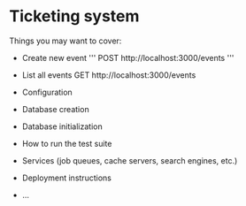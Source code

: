 # Ticketing system

Things you may want to cover:

* Create new event
'''
    POST http://localhost:3000/events
'''
* List all events
    GET http://localhost:3000/events
* Configuration

* Database creation

* Database initialization

* How to run the test suite

* Services (job queues, cache servers, search engines, etc.)

* Deployment instructions

* ...